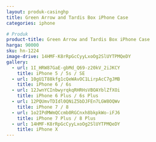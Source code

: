 ```yaml
---
layout: produk-casinghp
title: Green Arrow and Tardis Box iPhone Case
categories: iphone

# Produk
product-title: Green Arrow and Tardis Box iPhone Case
harga: 90000
sku: hn-1224
image-drive: 14HMF-K8rRpGcCyyLxoOg2SlUYTPMQeDY
gallery:
  - url: 1I_HRW87GaE-gbMd_Q69-z20kV_2iJKCY
    title: iPhone 5 / 5s / SE
  - url: 10gU1T88kfg1cQeWAvOC1LirpAcC7gJMB
    title: iPhone 6 / 6s
  - url: 12JwnYCInbwyrqkqRHRHsVBOAYblZfXOi
    title: iPhone 6 Plus / 6s Plus
  - url: 12PQUmvTDIdl0QNiZ5bDJFEn7LGW8OQWv
    title: iPhone 7 / 8
  - url: 1o2IPdMWmQCcmb0RGCnxh8bkpkWo-iFJ6
    title: iPhone 7 Plus / 8 Plus
  - url: 14HMF-K8rRpGcCyyLxoOg2SlUYTPMQeDY
    title: iPhone X
---
```

